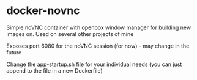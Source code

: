 # docker-novnc

Simple noVNC container with openbox window manager for building new images on. Used on several other projects of mine

Exposes port 6080 for the noVNC session (for now) - may change in the future

Change the app-startup.sh file for your individual needs (you can just append to the file in a new Dockerfile) 